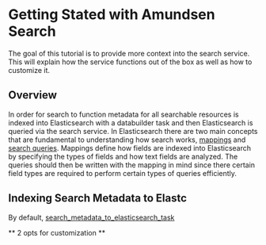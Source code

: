 # Getting Stated with Amundsen Search

The goal of this tutorial is to provide more context into the search service. This will explain how the service functions out of the box as well as how to customize it.

## Overview

In order for search to function metadata for all searchable resources is indexed into Elasticsearch with a databuilder task and then Elasticsearch is queried via the search service. In Elasticsearch there are two main concepts that are fundamental to understanding how search works, [mappings](https://www.elastic.co/guide/en/elasticsearch/reference/current/mapping.html) and [search queries](https://www.elastic.co/guide/en/elasticsearch/reference/current/search-your-data.html). Mappings define how fields are indexed into Elasticsearch by specifying the types of fields and how text fields are analyzed. The queries should then be written with the mapping in mind since there certain field types are required to perform certain types of queries efficiently.

## Indexing Search Metadata to Elastc

By default, [search_metadata_to_elasticsearch_task](https://github.com/amundsen-io/amundsen/blob/main/databuilder/databuilder/task/search/search_metadata_to_elasticsearch_task.py)

** 2 opts for customization **
